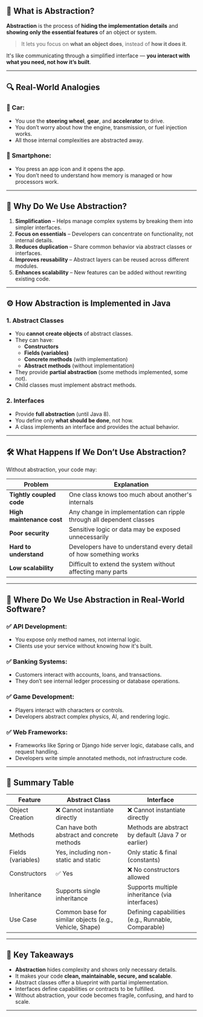 ## 🧠 What is Abstraction?

**Abstraction** is the process of **hiding the implementation details** and **showing only the essential features** of an object or system.

> It lets you focus on **what an object does**, instead of **how it does it**.

It's like communicating through a simplified interface — **you interact with what you need, not how it’s built**.

---

## 🔍 Real-World Analogies

### 🚗 Car:
- You use the **steering wheel**, **gear**, and **accelerator** to drive.
- You don’t worry about how the engine, transmission, or fuel injection works.
- All those internal complexities are abstracted away.

### 📱 Smartphone:
- You press an app icon and it opens the app.
- You don’t need to understand how memory is managed or how processors work.

---

## 🧩 Why Do We Use Abstraction?

1. **Simplification** – Helps manage complex systems by breaking them into simpler interfaces.
2. **Focus on essentials** – Developers can concentrate on functionality, not internal details.
3. **Reduces duplication** – Share common behavior via abstract classes or interfaces.
4. **Improves reusability** – Abstract layers can be reused across different modules.
5. **Enhances scalability** – New features can be added without rewriting existing code.

---

## ⚙️ How Abstraction is Implemented in Java

### 1. **Abstract Classes**
- You **cannot create objects** of abstract classes.
- They can have:
  - **Constructors**
  - **Fields (variables)**
  - **Concrete methods** (with implementation)
  - **Abstract methods** (without implementation)
- They provide **partial abstraction** (some methods implemented, some not).
- Child classes must implement abstract methods.

### 2. **Interfaces**
- Provide **full abstraction** (until Java 8).
- You define only **what should be done**, not how.
- A class implements an interface and provides the actual behavior.

---

## 🛠️ What Happens If We Don’t Use Abstraction?

Without abstraction, your code may:

| Problem                   | Explanation                                                                 |
|---------------------------|-----------------------------------------------------------------------------|
| **Tightly coupled code**   | One class knows too much about another's internals                         |
| **High maintenance cost** | Any change in implementation can ripple through all dependent classes       |
| **Poor security**          | Sensitive logic or data may be exposed unnecessarily                       |
| **Hard to understand**     | Developers have to understand every detail of how something works          |
| **Low scalability**        | Difficult to extend the system without affecting many parts                 |

---

## 💼 Where Do We Use Abstraction in Real-World Software?

### ✅ API Development:
- You expose only method names, not internal logic.
- Clients use your service without knowing how it's built.

### ✅ Banking Systems:
- Customers interact with accounts, loans, and transactions.
- They don’t see internal ledger processing or database operations.

### ✅ Game Development:
- Players interact with characters or controls.
- Developers abstract complex physics, AI, and rendering logic.

### ✅ Web Frameworks:
- Frameworks like Spring or Django hide server logic, database calls, and request handling.
- Developers write simple annotated methods, not infrastructure code.

---

## 🧾 Summary Table

| Feature                    | Abstract Class                                         | Interface                                      |
|----------------------------|--------------------------------------------------------|------------------------------------------------|
| Object Creation            | ❌ Cannot instantiate directly                         | ❌ Cannot instantiate directly                 |
| Methods                    | Can have both abstract and concrete methods            | Methods are abstract by default (Java 7 or earlier) |
| Fields (variables)         | Yes, including non-static and static                   | Only static & final (constants)               |
| Constructors               | ✅ Yes                                                 | ❌ No constructors allowed                     |
| Inheritance                | Supports single inheritance                           | Supports multiple inheritance (via interfaces) |
| Use Case                   | Common base for similar objects (e.g., Vehicle, Shape) | Defining capabilities (e.g., Runnable, Comparable) |

---

## 🎯 Key Takeaways

- **Abstraction** hides complexity and shows only necessary details.
- It makes your code **clean, maintainable, secure, and scalable**.
- Abstract classes offer a blueprint with partial implementation.
- Interfaces define capabilities or contracts to be fulfilled.
- Without abstraction, your code becomes fragile, confusing, and hard to scale.

---
